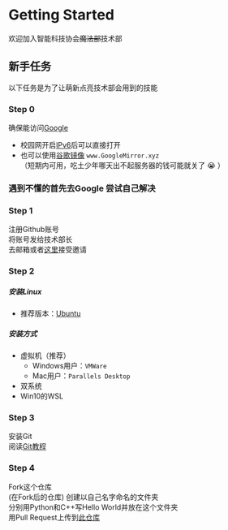 # Getting Started
欢迎加入智能科技协会~~魔法部~~技术部

## 新手任务
以下任务是为了让萌新点亮技术部会用到的技能

### Step 0
确保能访问[Google](www.google.com)  
- 校园网开启[IPv6](https://mp.weixin.qq.com/s?__biz=MjM5MzE5MjE0MQ==&mid=2456834537&idx=2&sn=3c715c071167e1a8d5413280cee54a84&chksm=b11e304b8669b95d17be17ddb226ef373643f338da746e0175c2dcf9e1a49b9913789e3fe1be&mpshare=1&scene=1&srcid=1003gf8yQqAEBqlFNoMj6r5C#rd)后可以直接打开  
- 也可以使用[谷歌镜像](www.googlemirror.xyz)
`www.GoogleMirror.xyz`  
（短期内可用，吃土少年哪天出不起服务器的钱可能就关了 :sob: ）

### 遇到不懂的首先去Google 尝试自己解决 

### Step 1
注册Github账号  
将账号发给技术部长  
去邮箱或者[这里](https://github.com/SYSUAIT)接受邀请

### Step 2
##### 安装Linux  
- 推荐版本：[Ubuntu](https://www.ubuntu.com/download/desktop)  
##### 安装方式  
- 虚拟机（推荐）  
    + Windows用户：`VMWare`
    + Mac用户：`Parallels Desktop`  
- 双系统
- Win10的WSL

### Step 3
安装Git  
阅读[Git教程](https://www.liaoxuefeng.com/wiki/0013739516305929606dd18361248578c67b8067c8c017b000)  

### Step 4
Fork这个仓库  
(在Fork后的仓库) 创建以自己名字命名的文件夹  
分别用Python和C++写Hello World并放在这个文件夹  
用Pull Request上传到[此仓库](https://github.com/SYSUAIT/GettingStarted)  

